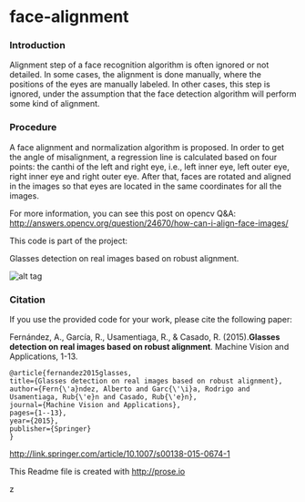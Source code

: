 # face-alignment

### Introduction
Alignment step of a face recognition algorithm is often ignored or not detailed. In some cases, the alignment is done manually, where the positions of the eyes are manually labeled. In other cases, this step is ignored, under the assumption that the face detection algorithm will perform some kind of alignment.

### Procedure
A face alignment and normalization algorithm is proposed. In order to get the angle
of misalignment, a regression line is calculated based on four points: the canthi of the left and right eye, i.e., left inner eye, left outer eye, right inner eye and right
outer eye. After that, faces are rotated and aligned in the images so that eyes are located in the same coordinates for all the images.

For more information, you can see this post on opencv Q&A:
http://answers.opencv.org/question/24670/how-can-i-align-face-images/

This code is part of the project:

Glasses detection on real images based on robust alignment.

![alt tag](https://raw.githubusercontent.com/albertofernandezvillan/face-alignment/master/alignment.png)


### Citation
If you use the provided code for your work, please cite the following paper:

Fernández, A., García, R., Usamentiaga, R., & Casado, R. (2015).**Glasses detection on real images based on robust alignment**. Machine Vision and Applications, 1-13.

    @article{fernandez2015glasses,
    title={Glasses detection on real images based on robust alignment},
    author={Fern{\'a}ndez, Alberto and Garc{\'\i}a, Rodrigo and Usamentiaga, Rub{\'e}n and Casado, Rub{\'e}n},
    journal={Machine Vision and Applications},
    pages={1--13},
    year={2015},
    publisher={Springer}
    }

http://link.springer.com/article/10.1007/s00138-015-0674-1

This Readme file is created with http://prose.io

z



